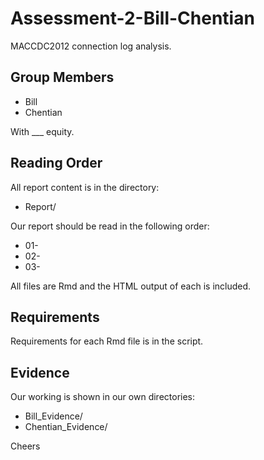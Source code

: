 # Assessment-2-Bill-Chentian
MACCDC2012 connection log analysis.

## Group Members

* Bill
* Chentian

With ___ equity.

## Reading Order

All report content is in the directory:

* Report/

Our report should be read in the following order:

* 01-
* 02-
* 03-

All files are Rmd and the HTML output of each is included.

## Requirements

Requirements for each Rmd file is in the script.

## Evidence

Our working is shown in our own directories:

* Bill_Evidence/
* Chentian_Evidence/

Cheers
